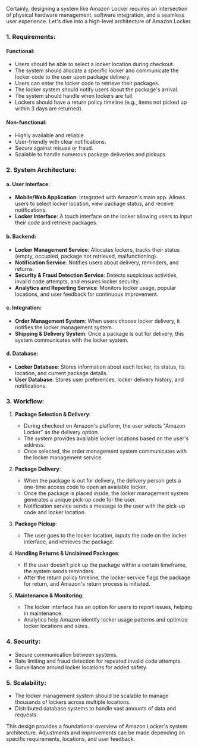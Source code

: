 Certainly, designing a system like Amazon Locker requires an intersection of physical hardware management, software integration, and a seamless user experience. Let's dive into a high-level architecture of Amazon Locker.

### 1. **Requirements**:

#### Functional:

- Users should be able to select a locker location during checkout.
- The system should allocate a specific locker and communicate the locker code to the user upon package delivery.
- Users can enter the locker code to retrieve their packages.
- The locker system should notify users about the package's arrival.
- The system should handle when lockers are full.
- Lockers should have a return policy timeline (e.g., items not picked up within 3 days are returned).

#### Non-functional:

- Highly available and reliable.
- User-friendly with clear notifications.
- Secure against misuse or fraud.
- Scalable to handle numerous package deliveries and pickups.

### 2. **System Architecture**:

#### a. **User Interface**:

- **Mobile/Web Application**: Integrated with Amazon's main app. Allows users to select locker location, view package status, and receive notifications.
- **Locker Interface**: A touch interface on the locker allowing users to input their code and retrieve packages.

#### b. **Backend**:

- **Locker Management Service**: Allocates lockers, tracks their status (empty, occupied, package not retrieved, malfunctioning).
- **Notification Service**: Notifies users about delivery, reminders, and returns.
- **Security & Fraud Detection Service**: Detects suspicious activities, invalid code attempts, and ensures locker security.
- **Analytics and Reporting Service**: Monitors locker usage, popular locations, and user feedback for continuous improvement.

#### c. **Integration**:

- **Order Management System**: When users choose locker delivery, it notifies the locker management system.
- **Shipping & Delivery System**: Once a package is out for delivery, this system communicates with the locker system.

#### d. **Database**:

- **Locker Database**: Stores information about each locker, its status, its location, and current package details.
- **User Database**: Stores user preferences, locker delivery history, and notifications.

### 3. **Workflow**:

1. **Package Selection & Delivery**:
    
    - During checkout on Amazon's platform, the user selects "Amazon Locker" as the delivery option.
    - The system provides available locker locations based on the user's address.
    - Once selected, the order management system communicates with the locker management service.
2. **Package Delivery**:
    
    - When the package is out for delivery, the delivery person gets a one-time access code to open an available locker.
    - Once the package is placed inside, the locker management system generates a unique pick-up code for the user.
    - Notification service sends a message to the user with the pick-up code and locker location.
3. **Package Pickup**:
    
    - The user goes to the locker location, inputs the code on the locker interface, and retrieves the package.
4. **Handling Returns & Unclaimed Packages**:
    
    - If the user doesn't pick up the package within a certain timeframe, the system sends reminders.
    - After the return policy timeline, the locker service flags the package for return, and Amazon's return process is initiated.
5. **Maintenance & Monitoring**:
    
    - The locker interface has an option for users to report issues, helping in maintenance.
    - Analytics help Amazon identify locker usage patterns and optimize locker locations and sizes.

### 4. **Security**:

- Secure communication between systems.
- Rate limiting and fraud detection for repeated invalid code attempts.
- Surveillance around locker locations for added safety.

### 5. **Scalability**:

- The locker management system should be scalable to manage thousands of lockers across multiple locations.
- Distributed database systems to handle vast amounts of data and requests.

This design provides a foundational overview of Amazon Locker's system architecture. Adjustments and improvements can be made depending on specific requirements, locations, and user feedback.